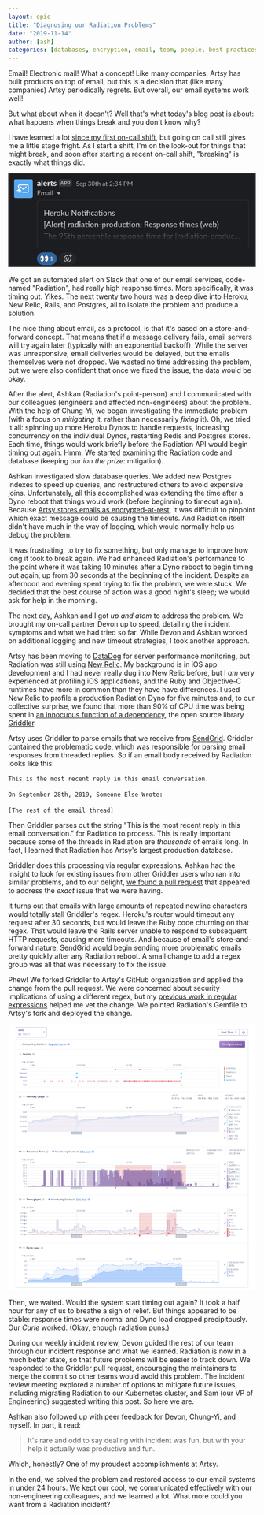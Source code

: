 ```yaml
---
layout: epic
title: "Diagnosing our Radiation Problems"
date: "2019-11-14"
author: [ash]
categories: [databases, encryption, email, team, people, best practices, culture]
---
```


Email! Electronic mail! What a concept! Like many companies, Artsy has built products on top of email, but this is
a decision that (like many companies) Artsy periodically regrets. But overall, our email systems work well!

But what about when it doesn't? Well that's what today's blog post is about: what happens when things break and you
don't know why?

<!-- more -->

I have learned a lot
[since my first on-call shift](https://artsy.github.io/blog/2018/05/30/my-first-week-on-call/), but going on call
still gives me a little stage fright. As I start a shift, I'm on the look-out for things that might break, and soon
after starting a recent on-call shift, "breaking" is exactly what things did.

![Screenshot of Slack alert](/images/2019-11-07-diagnosing-our-radiation-problems/alert.png)

We got an automated alert on Slack that one of our email services, code-named "Radiation", had really high response
times. More specifically, it was timing out. Yikes. The next twenty two hours was a deep dive into Heroku, New
Relic, Rails, and Postgres, all to isolate the problem and produce a solution.

The nice thing about email, as a protocol, is that it's based on a store-and-forward concept. That means that if a
message delivery fails, email servers will try again later (typically with an exponential backoff). While the
server was unresponsive, email deliveries would be delayed, but the emails themselves were not dropped. We wasted
no time addressing the problem, but we were also confident that once we fixed the issue, the data would be okay.

After the alert, Ashkan (Radiation's point-person) and I communicated with our colleagues (engineers and affected
non-engineers) about the problem. With the help of Chung-Yi, we began investigating the immediate problem (with a
focus on _mitigating_ it, rather than necessarily _fixing_ it). Oh, we tried it all: spinning up more Heroku Dynos
to handle requests, increasing concurrency on the individual Dynos, restarting Redis and Postgres stores. Each
time, things would work briefly before the Radiation API would begin timing out again. Hmm. We started examining
the Radiation code and database (keeping our _ion the prize_: mitigation).

Ashkan investigated slow database queries. We added new Postgres indexes to speed up queries, and restructured
others to avoid expensive joins. Unfortunately, all this accomplished was extending the time after a Dyno reboot
that things would work (before beginning to timeout again). Because
[Artsy stores emails as encrypted-at-rest](https://artsy.github.io/blog/2017/05/30/database-encryption/), it was
difficult to pinpoint which exact message could be causing the timeouts. And Radiation itself didn't have much in
the way of logging, which would normally help us debug the problem.

It was frustrating, to try to fix something, but only manage to improve how long it took to break again. We had
enhanced Radiation's performance to the point where it was taking 10 minutes after a Dyno reboot to begin timing
out again, up from 30 seconds at the beginning of the incident. Despite an afternoon and evening spent trying to
fix the problem, we were stuck. We decided that the best course of action was a good night's sleep; we would ask
for help in the morning.

The next day, Ashkan and I got _up and atom_ to address the problem. We brought my on-call partner Devon up to
speed, detailing the incident symptoms and what we had tried so far. While Devon and Ashkan worked on additional
logging and new timeout strategies, I took another approach.

Artsy has been moving to [DataDog](https://www.datadoghq.com) for server performance monitoring, but Radiation was
still using [New Relic](https://newrelic.com). My background is in iOS app development and I had never really dug
into New Relic before, but I _am_ very experienced at profiling iOS applications, and the Ruby and Objective-C
runtimes have more in common than they have have differences. I used New Relic to profile a production Radiation
Dyno for five minutes and, to our collective surprise, we found that more than 90% of CPU time was being spent in
[an innocuous function of a dependency](https://github.com/thoughtbot/griddler/blob/ff2ad16949bf5190f93df1a3e83eb0192f136c6d/app/controllers/griddler/emails_controller.rb#L4-L10),
the open source library [Griddler](https://github.com/thoughtbot/griddler).

Artsy uses Griddler to parse emails that we receive from [SendGrid](https://sendgrid.com). Griddler contained the
problematic code, which was responsible for parsing email responses from threaded replies. So if an email body
received by Radiation looks like this:

```
This is the most recent reply in this email conversation.

On September 28th, 2019, Someone Else Wrote:

[The rest of the email thread]
```

Then Griddler parses out the string "This is the most recent reply in this email conversation." for Radiation to
process. This is really important because some of the threads in Radiation are _thousands_ of emails long. In fact,
I learned that Radiation has Artsy's largest production database.

Griddler does this processing via regular expressions. Ashkan had the insight to look for existing issues from
other Griddler users who ran into similar problems, and to our delight,
[we found a pull request](https://github.com/thoughtbot/griddler/pull/310) that appeared to address the _exact_
issue that we were having.

It turns out that emails with large amounts of repeated newline characters would totally stall Griddler's regex.
Heroku's router would timeout any request after 30 seconds, but would leave the Ruby code churning on that regex.
That would leave the Rails server unable to respond to subsequent HTTP requests, causing more timeouts. And because
of email's store-and-forward nature, SendGrid would begin sending more problematic emails pretty quickly after any
Radiation reboot. A small change to add a regex group was all that was necessary to fix the issue.

Phew! We forked Griddler to Artsy's GitHub organization and applied the change from the pull request. We were
concerned about security implications of using a different regex, but my
[previous work in regular expressions](https://artsy.github.io/blog/2018/02/06/apogee-technical-retrospective/)
helped me vet the change. We pointed Radiation's Gemfile to Artsy's fork and deployed the change.

![Screenshot of Heroku Dashboard, indicating a drop in load](/images/2019-11-07-diagnosing-our-radiation-problems/heroku.png)

Then, we waited. Would the system start timing out again? It took a half hour for any of us to breathe a sigh of
relief. But things appeared to be stable: response times were normal and Dyno load dropped precipitously. Our
_Curie_ worked. (Okay, enough radiation puns.)

During our weekly incident review, Devon guided the rest of our team through our incident response and what we
learned. Radiation is now in a much better state, so that future problems will be easier to track down. We
responded to the Griddler pull request, encouraging the maintainers to merge the commit so other teams would avoid
this problem. The incident review meeting explored a number of options to mitigate future issues, including
migrating Radiation to our Kubernetes cluster, and Sam (our VP of Engineering) suggested writing this post. So here
we are.

Ashkan also followed up with peer feedback for Devon, Chung-Yi, and myself. In part, it read:

> It's rare and odd to say dealing with incident was fun, but with your help it actually was productive and fun.

Which, honestly? One of my proudest accomplishments at Artsy.

In the end, we solved the problem and restored access to our email systems in under 24 hours. We kept our cool, we
communicated effectively with our non-engineering colleagues, and we learned a lot. What more could you want from a
Radiation incident?
